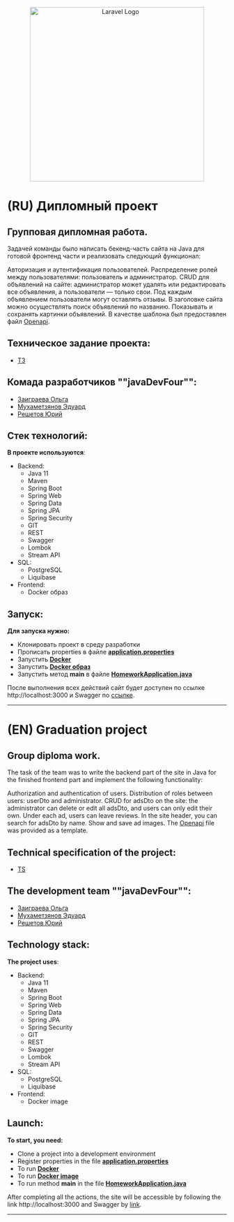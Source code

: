 <p align="center"><a href="https://laravel.com" target="_blank"><img src="https://user-images.githubusercontent.com/113195869/227241982-c8ed6f37-0fd0-4333-9fc1-e2f266221a7b.png" width="400" alt="Laravel Logo"></a></p>

# (RU) Дипломный проект
## Групповая дипломная работа.

Задачей команды было написать бекенд-часть сайта на Java для готовой фронтенд части и реализовать следующий функционал:

Авторизация и аутентификация пользователей.
Распределение ролей между пользователями: пользователь и администратор.
CRUD для объявлений на сайте: администратор может удалять или редактировать все объявления, а пользователи — только свои.
Под каждым объявлением пользователи могут оставлять отзывы.
В заголовке сайта можно осуществлять поиск объявлений по названию.
Показывать и сохранять картинки объявлений.
В качестве шаблона был предоставлен файл [Openapi](https://drive.google.com/file/d/1NInRupH5y59DMAFvUDcd2C0kIWaMk93Q/view).

## Техническое задание проекта:
- [ТЗ](https://skyengpublic.notion.site/02df5c2390684e3da20c7a696f5d463d)

## Комада разработчиков ""javaDevFour"":

 - [Заиграева Ольга](https://github.com/olgazaigraewa)
 - [Мухаметзянов Эдуард](https://github.com/Edward-Kazan-Skypro)
 - [Решетов Юрий](https://github.com/yura178500)
 
 
## Стек технологий:
**В проекте используются**:
   
* Backend:
    - Java 11
    - Maven
    - Spring Boot
    - Spring Web
    - Spring Data
    - Spring JPA
    - Spring Security
    - GIT
    - REST
    - Swagger
    - Lombok
    - Stream API
* SQL:
    - PostgreSQL
    - Liquibase
* Frontend:
    - Docker образ

## Запуск:
**Для запуска нужно:**
- Клонировать проект в среду разработки
- Прописать properties в файле **[application.properties](src/main/resources/application.properties)**
- Запустить **[Docker](https://www.docker.com)**
- Запустить **[Docker образ](https://drive.google.com/file/d/1UZTpeTAQpC4ANkHEFAGK2yjTFzZhXLPz/view)**
- Запустить метод **main** в файле **[HomeworkApplication.java](src/main/java/ru/skypro/homework/HomeworkApplication.java)**

После выполнения всех действий сайт будет доступен по ссылке http://localhost:3000 и Swagger по [ссылке](https://editor.swagger.io/).

------
 
# (EN) Graduation project
## Group diploma work.

The task of the team was to write the backend part of the site in Java for the finished frontend part and implement the following functionality:

Authorization and authentication of users.
Distribution of roles between users: userDto and administrator.
CRUD for adsDto on the site: the administrator can delete or edit all adsDto, and users can only edit their own.
Under each ad, users can leave reviews.
In the site header, you can search for adsDto by name.
Show and save ad images.
The [Openapi](https://drive.google.com/file/d/1NInRupH5y59DMAFvUDcd2C0kIWaMk93Q/view) file was provided as a template.

## Technical specification of the project:
- [TS](https://skyengpublic.notion.site/02df5c2390684e3da20c7a696f5d463d)

## The development team ""javaDevFour"":

- [Заиграева Ольга](https://github.com/olgazaigraewa)
- [Мухаметзянов Эдуард](https://github.com/Edward-Kazan-Skypro)
- [Решетов Юрий](https://github.com/yura178500)
 
## Technology stack:
**The project uses**:
 
* Backend:
    - Java 11
    - Maven
    - Spring Boot
    - Spring Web
    - Spring Data
    - Spring JPA
    - Spring Security
    - GIT
    - REST
    - Swagger
    - Lombok
    - Stream API
* SQL:
    - PostgreSQL
    - Liquibase
* Frontend:
    - Docker image

## Launch:
**To start, you need:**
- Clone a project into a development environment
- Register properties in the file **[application.properties](src/main/resources/application.properties)**
- To run **[Docker](https://www.docker.com)**
- To run **[Docker image](https://drive.google.com/file/d/1UZTpeTAQpC4ANkHEFAGK2yjTFzZhXLPz/view)**
- To run method **main** in the file **[HomeworkApplication.java](src/main/java/ru/skypro/homework/HomeworkApplication.java)**

After completing all the actions, the site will be accessible by following the link http://localhost:3000 and Swagger by [link](https://editor.swagger.io/).

 ------
